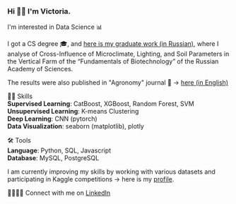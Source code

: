### Hi 👋🏻 I'm Victoria.

I'm interested in Data Science 📊        

I got a CS degree 🎓, and [here is my graduate work (in Russian)](https://github.com/victorioustone/cityfarming), where I analyse of Cross-Influence of Microclimate, Lighting, and Soil Parameters in the Vertical Farm of the “Fundamentals of Biotechnology” of the Russian Academy of Sciences.      

The results were also published in "Agronomy" journal 📃 -> [here (in English)](https://doi.org/10.3390/agronomy13082174)    

✍🏻 Skills     
**Supervised Learning**: CatBoost, XGBoost, Random Forest, SVM           
**Unsupervised Learning**: K-means Clustering             
**Deep Learning**: CNN (pytorch)         
**Data Visualization**: seaborn (matplotlib), plotly         

🛠️ Tools     
**Language**: Python, SQL, Javascript     
**Database**: MySQL, PostgreSQL     

I am currently improving my skills by working with various datasets and participating in Kaggle competitions -> here is my [profile](https://www.kaggle.com/victoriakamenchuk).

🫱🏻‍🫲🏾 Connect with me on [LinkedIn](https://www.linkedin.com/in/vkamenchuk)

<!--
**victorioustone/victorioustone** is a ✨ _special_ ✨ repository because its `README.md` (this file) appears on your GitHub profile.

Here are some ideas to get you started:

- 🔭 I’m currently working on ...
- 🌱 I’m currently learning ...
- 👯 I’m looking to collaborate on ...
- 🤔 I’m looking for help with ...
- 💬 Ask me about ...
- 📫 How to reach me: ...
- 😄 Pronouns: ...
- ⚡ Fun fact: ...
-->
